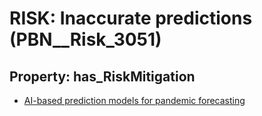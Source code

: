 # RISK: __Inaccurate predictions__ (PBN__Risk_3051)

## Property: has_RiskMitigation

* [AI-based prediction models for pandemic forecasting](PBN__Mitigation_1405)

